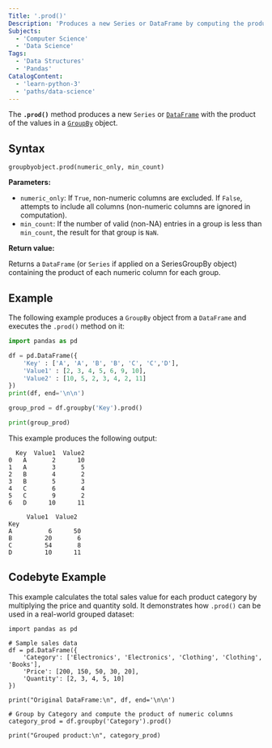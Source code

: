```yaml
---
Title: '.prod()'
Description: 'Produces a new Series or DataFrame by computing the product of the values within the group.'
Subjects:
  - 'Computer Science'
  - 'Data Science'
Tags:
  - 'Data Structures'
  - 'Pandas'
CatalogContent:
  - 'learn-python-3'
  - 'paths/data-science'
---
```


The **`.prod()`** method produces a new `Series` or [`DataFrame`](https://www.codecademy.com/resources/docs/pandas/dataframe) with the product of the values in a [`GroupBy`](https://www.codecademy.com/resources/docs/pandas/groupby) object.

## Syntax

```pseudo
groupbyobject.prod(numeric_only, min_count)
```

**Parameters:**

- `numeric_only`: If `True`, non-numeric columns are excluded. If `False`, attempts to include all columns (non-numeric columns are ignored in computation).
- `min_count`: If the number of valid (non-NA) entries in a group is less than `min_count`, the result for that group is `NaN`.

**Return value:**

Returns a `DataFrame` (or `Series` if applied on a SeriesGroupBy object) containing the product of each numeric column for each group.

## Example

The following example produces a `GroupBy` object from a `DataFrame` and executes the `.prod()` method on it:

```py
import pandas as pd

df = pd.DataFrame({
    'Key' : ['A', 'A', 'B', 'B', 'C', 'C','D'],
    'Value1' : [2, 3, 4, 5, 6, 9, 10],
    'Value2' : [10, 5, 2, 3, 4, 2, 11]
})
print(df, end='\n\n')

group_prod = df.groupby('Key').prod()

print(group_prod)
```

This example produces the following output:

```shell
  Key  Value1  Value2
0   A       2      10
1   A       3       5
2   B       4       2
3   B       5       3
4   C       6       4
5   C       9       2
6   D      10      11

     Value1  Value2
Key
A          6      50
B         20       6
C         54       8
D         10      11
```

## Codebyte Example

This example calculates the total sales value for each product category by multiplying the price and quantity sold. It demonstrates how `.prod()` can be used in a real-world grouped dataset:

```codebyte/python
import pandas as pd

# Sample sales data
df = pd.DataFrame({
    'Category': ['Electronics', 'Electronics', 'Clothing', 'Clothing', 'Books'],
    'Price': [200, 150, 50, 30, 20],
    'Quantity': [2, 3, 4, 5, 10]
})

print("Original DataFrame:\n", df, end='\n\n')

# Group by Category and compute the product of numeric columns
category_prod = df.groupby('Category').prod()

print("Grouped product:\n", category_prod)
```
